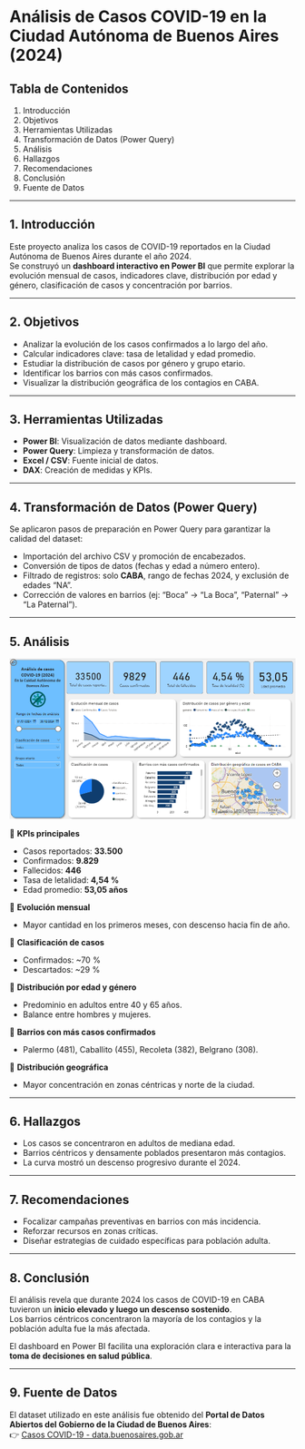 # Análisis de Casos COVID-19 en la Ciudad Autónoma de Buenos Aires (2024)

## Tabla de Contenidos
1. Introducción  
2. Objetivos  
3. Herramientas Utilizadas  
4. Transformación de Datos (Power Query)  
5. Análisis  
6. Hallazgos  
7. Recomendaciones  
8. Conclusión  
9. Fuente de Datos  

---

## 1. Introducción
Este proyecto analiza los casos de COVID-19 reportados en la Ciudad Autónoma de Buenos Aires durante el año 2024.  
Se construyó un **dashboard interactivo en Power BI** que permite explorar la evolución mensual de casos, indicadores clave, distribución por edad y género, clasificación de casos y concentración por barrios.  

---

## 2. Objetivos
- Analizar la evolución de los casos confirmados a lo largo del año.  
- Calcular indicadores clave: tasa de letalidad y edad promedio.  
- Estudiar la distribución de casos por género y grupo etario.  
- Identificar los barrios con más casos confirmados.  
- Visualizar la distribución geográfica de los contagios en CABA.  

---

## 3. Herramientas Utilizadas
- **Power BI**: Visualización de datos mediante dashboard.  
- **Power Query**: Limpieza y transformación de datos.  
- **Excel / CSV**: Fuente inicial de datos.  
- **DAX**: Creación de medidas y KPIs.  

---

## 4. Transformación de Datos (Power Query)
Se aplicaron pasos de preparación en Power Query para garantizar la calidad del dataset:  
- Importación del archivo CSV y promoción de encabezados.  
- Conversión de tipos de datos (fechas y edad a número entero).  
- Filtrado de registros: solo **CABA**, rango de fechas 2024, y exclusión de edades “NA”.  
- Corrección de valores en barrios (ej: “Boca” → “La Boca”, “Paternal” → “La Paternal”).  

---

## 5. Análisis  

![Dashboard de Análisis](covid19_2024.png) 

🔹 **KPIs principales**  
- Casos reportados: **33.500**  
- Confirmados: **9.829**  
- Fallecidos: **446**  
- Tasa de letalidad: **4,54 %**  
- Edad promedio: **53,05 años**  

🔹 **Evolución mensual**  
- Mayor cantidad en los primeros meses, con descenso hacia fin de año.  

🔹 **Clasificación de casos**  
- Confirmados: ~70 %  
- Descartados: ~29 %  

🔹 **Distribución por edad y género**  
- Predominio en adultos entre 40 y 65 años.  
- Balance entre hombres y mujeres.  

🔹 **Barrios con más casos confirmados**  
- Palermo (481), Caballito (455), Recoleta (382), Belgrano (308).  

🔹 **Distribución geográfica**  
- Mayor concentración en zonas céntricas y norte de la ciudad.  

---

## 6. Hallazgos
- Los casos se concentraron en adultos de mediana edad.  
- Barrios céntricos y densamente poblados presentaron más contagios.  
- La curva mostró un descenso progresivo durante el 2024.  

---

## 7. Recomendaciones
- Focalizar campañas preventivas en barrios con más incidencia.  
- Reforzar recursos en zonas críticas.  
- Diseñar estrategias de cuidado específicas para población adulta.  

---

## 8. Conclusión
El análisis revela que durante 2024 los casos de COVID-19 en CABA tuvieron un **inicio elevado y luego un descenso sostenido**.  
Los barrios céntricos concentraron la mayoría de los contagios y la población adulta fue la más afectada.  

El dashboard en Power BI facilita una exploración clara e interactiva para la **toma de decisiones en salud pública**.  

---

## 9. Fuente de Datos
El dataset utilizado en este análisis fue obtenido del **Portal de Datos Abiertos del Gobierno de la Ciudad de Buenos Aires**:  
👉 [Casos COVID-19 - data.buenosaires.gob.ar](https://data.buenosaires.gob.ar/nl/dataset/casos-covid-19)  